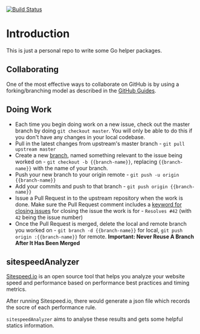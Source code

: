 [![Build Status](https://travis-ci.org/jinghzhu/GoUtils.svg?branch=dev)](https://travis-ci.org/jinghzhu/GoUtils)

# Introduction

This is just a personal repo to write some Go helper packages.


## Collaborating

One of the most effective ways to collaborate on GitHub is by using a forking/branching model as described in the [GitHub Guides](https://guides.github.com/).


## Doing Work

* Each time you begin doing work on a new issue, check out the master branch by doing `git checkout master`. You will only be able to do this if you don't have any changes in your local codebase.
* Pull in the latest changes from upstream's master branch - `git pull upstream master`
* Create a new [branch](https://guides.github.com/introduction/flow/), named something relevant to the issue being worked on - `git checkout -b {{branch-name}}`, replacing `{{branch-name}}` with the name of your branch.
* Push your new branch to your origin remote - `git push -u origin {{branch-name}}`
* Add your commits and push to that branch - `git push origin {{branch-name}}`
* Issue a Pull Request in to the upstream repository when the work is done. Make sure the Pull Request comment includes a [keyword for closing issues](https://help.github.com/articles/closing-issues-via-commit-messages/) for closing the issue the work is for - `Resolves #42` (with `42` being the issue number)
* Once the Pull Request is merged, delete the local and remote branch you worked on - `git branch -d {{branch-name}}` for local, `git push origin :{{branch-name}}` for remote. **Important: Never Reuse A Branch After It Has Been Merged**



## sitespeedAnalyzer

[Sitespeed.io](https://www.sitespeed.io/) is an open source tool that helps you analyze your website speed and performance based on performance best practices and timing metrics.

After running Sitespeed.io, there would generate a json file which records the socre of each performance rule.

`sitespeedAnalyzer` aims to analyse these results and gets some helpful statics information.



